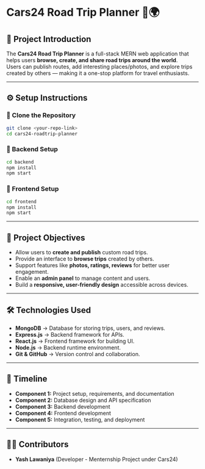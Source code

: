 # Cars24 Road Trip Planner 🚗🌍

## 📌 Project Introduction
The **Cars24 Road Trip Planner** is a full-stack MERN web application that helps users **browse, create, and share road trips around the world**.  
Users can publish routes, add interesting places/photos, and explore trips created by others — making it a one-stop platform for travel enthusiasts.

---

## ⚙️ Setup Instructions

### 🔹 Clone the Repository
```bash
git clone <your-repo-link>
cd cars24-roadtrip-planner
```

### 🔹 Backend Setup
```bash
cd backend
npm install
npm start
```

### 🔹 Frontend Setup
```bash
cd frontend
npm install
npm start
```

---

## 🎯 Project Objectives
- Allow users to **create and publish** custom road trips.  
- Provide an interface to **browse trips** created by others.  
- Support features like **photos, ratings, reviews** for better user engagement.  
- Enable an **admin panel** to manage content and users.  
- Build a **responsive, user-friendly design** accessible across devices.  

---

## 🛠️ Technologies Used
- **MongoDB** → Database for storing trips, users, and reviews.  
- **Express.js** → Backend framework for APIs.  
- **React.js** → Frontend framework for building UI.  
- **Node.js** → Backend runtime environment.  
- **Git & GitHub** → Version control and collaboration.  

---

## 📅 Timeline
- **Component 1:** Project setup, requirements, and documentation  
- **Component 2:** Database design and API specification  
- **Component 3:** Backend development  
- **Component 4:** Frontend development  
- **Component 5:** Integration, testing, and deployment  

---

## 👨‍💻 Contributors
- **Yash Lawaniya** (Developer - Menternship Project under Cars24)
